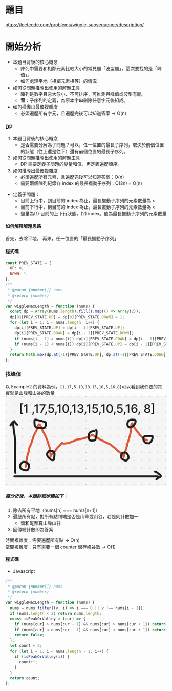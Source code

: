 # 題目

https://leetcode.com/problems/wiggle-subsequence/description/

# 開始分析

- 本題目背後的核心概念
  - 陣列中需要和相鄰元素比較大小的常見題「波型題」，這次要找的是「峰值」。
  - 如何處理平地（相鄰元素相等）的情況
- 如何從問題推導出使用的解題工具
  - 陣列是數字且忽大忽小、不可排序，可推測與峰值或波型有關。
  - **背**：子序列的定義，為原本字串刪除任意字元後組成。
- 如何推導出最優複雜度
  - 必須遍歷所有字元，且遍歷完後可以知道答案 -> O(n)

### DP

1. 本題目背後的核心概念
    - 是否需要分解為子問題？可以，任一位置的最長子序列，取決於前個位置的狀態（往上還是往下）還有前個位置的最長子序列。
2. 如何從問題推導出使用的解題工具
    - DP 需要定義子問題的變量和值，再定義遍歷順序。
3. 如何推導出最優複雜度
    - 必須遍歷所有元素，且遍歷完後可以知道答案：O(n)
    - 需要兩個陣列紀錄各 index 的最長擺動子序列：O(2n) = O(n)


- 定義子問題：
  - 目前上行中，到目前的 index 為止，最長擺動子序列的元素數量為 x
  - 目前下行中，到目前的 index 為止，最長擺動子序列的元素數量為 x
  - 變量為(1) 目前的上下行狀態，(2) index。值為最長擺動子序列的元素數量
#### 如何解釋解題思路
首先，去除平地。
再來，任一位置的「最長擺動子序列」
#### 程式碼

```js
const PREV_STATE = {
  UP: 0,
  DOWN: 1
};
/**
 * @param {number[]} nums
 * @return {number}
 */
var wiggleMaxLength = function (nums) {
  const dp = Array(nums.length).fill().map(() => Array(2));
  dp[0][PREV_STATE.UP] = dp[0][PREV_STATE.DOWN] = 1;
  for (let i = 1; i < nums.length; i++) {
    dp[i][PREV_STATE.UP] = dp[i - 1][PREV_STATE.UP];
    dp[i][PREV_STATE.DOWN] = dp[i - 1][PREV_STATE.DOWN];
    if (nums[i - 1] > nums[i]) dp[i][PREV_STATE.DOWN] = dp[i - 1][PREV_STATE.UP] + 1;
    if (nums[i - 1] < nums[i]) dp[i][PREV_STATE.UP] = dp[i - 1][PREV_STATE.DOWN] + 1;
  }
  return Math.max(dp.at(-1)[PREV_STATE.UP], dp.at(-1)[PREV_STATE.DOWN]);
};
```

### 找峰值

以 Example2 的資料為例，`[1,17,5,10,13,15,10,5,16,8]`可以看到我們要的其實就是山峰和山谷的數量
![](./376-1.png)

##### 經分析後，本題詳細步驟如下：

1. 除去所有平地（nums[n] === nums[n+1]）
2. 遍歷所有點，對所有點判端是否是山峰或山谷，若是則計數加一
    - 頭和尾都算山峰山谷
3. 回傳總計數即為答案

時間複雜度：需要遍歷所有點 -> O(n)  
空間複雜度：只有需要一個 counter 儲存峰谷數 -> O(1)

#### 程式碼

- Javascript

```js
/**
 * @param {number[]} nums
 * @return {number}
 */
var wiggleMaxLength = function (nums) {
  nums = nums.filter((v, i) => i === 0 || v !== nums[i - 1]);
  if (nums.length < 2) return nums.length;
  const isPeakOrValley = (cur) => {
    if (nums[cur] > nums[cur - 1] && nums[cur] > nums[cur + 1]) return true;
    if (nums[cur] < nums[cur - 1] && nums[cur] < nums[cur + 1]) return true;
    return false;
  };
  let count = 2;
  for (let i = 1; i < nums.length - 1; i++) {
    if (isPeakOrValley(i)) {
      count++;
    }
  }
  return count;
};
```
